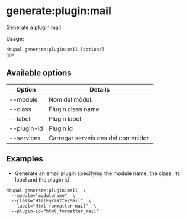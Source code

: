 # generate:plugin:mail
Generate a plugin mail

**Usage:**
```
drupal generate:plugin:mail [options]
gpm
```

## Available options
Option | Details
-------|-------------
--module | Nom del mòdul.
--class | Plugin class name
--label | Plugin label
--plugin-id | Plugin id
--services | Carregar serveis des del contenidor.

## Examples
* Generate an email plugin specifying the module name, the class, its label and the plugin id
```
drupal generate:plugin:mail  \
  --module="modulename"  \
  --class="HtmlFormatterMail"  \
  --label="Html formatter mail"  \
  --plugin-id="html_formatter_mail"
```
